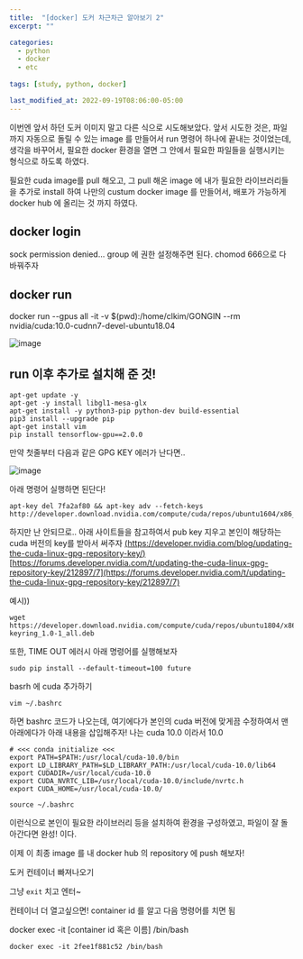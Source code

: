 ```yaml
---
title:  "[docker] 도커 차근차근 알아보기 2"
excerpt: ""

categories:
  - python
  - docker
  - etc
  
tags: [study, python, docker]

last_modified_at: 2022-09-19T08:06:00-05:00
---
```


이번엔 앞서 하던 도커 이미지 말고 다른 식으로 시도해보았다.
앞서 시도한 것은, 파일까지 자동으로 돌릴 수 있는 image 를 만들어서 run 명령어 하나에 끝내는 것이었는데, 생각을 바꾸어서, 필요한 docker 환경을 열면 그 안에서 필요한 파일들을 실행시키는 형식으로 하도록 하였다. 

필요한 cuda image를 pull 해오고, 그 pull 해온 image 에 내가 필요한 라이브러리들을 추가로  install 하여 나만의 custum docker image 를 만들어서, 배포가 가능하게 docker hub 에 올리는 것 까지 하였다. 

## docker login

sock permission denied... group 에 권한 설정해주면 된다.
 chomod 666으로 다 바꿔주자 
 
 ## docker run
 docker run --gpus all -it -v $(pwd):/home/clkim/GONGIN --rm  nvidia/cuda:10.0-cudnn7-devel-ubuntu18.04

![image](https://user-images.githubusercontent.com/53431568/191019507-3298cf2f-f825-4057-9cd7-063f0a46a3ab.png)


## run 이후 추가로 설치해 준 것!

~~~
apt-get update -y
apt-get -y install libgl1-mesa-glx
apt-get install -y python3-pip python-dev build-essential
pip3 install --upgrade pip
apt-get install vim
pip install tensorflow-gpu==2.0.0
~~~

만약 첫줄부터 다음과 같은 GPG KEY 에러가 난다면..

![image](https://user-images.githubusercontent.com/53431568/191249567-24c2b5ee-7c09-4b89-9bcc-aaea57bc83e0.png)

아래 명령어 실행하면 된단다!
~~~
apt-key del 7fa2af80 && apt-key adv --fetch-keys http://developer.download.nvidia.com/compute/cuda/repos/ubuntu1604/x86_64/3bf863cc.pub
~~~

하지만 난 안되므로.. 아래 사이트들을 참고하여서 pub key 지우고 본인이 해당하는 cuda 버전의 key를 받아서 써주자
[(https://developer.nvidia.com/blog/updating-the-cuda-linux-gpg-repository-key/)](https://developer.nvidia.com/blog/updating-the-cuda-linux-gpg-repository-key/)
[https://forums.developer.nvidia.com/t/updating-the-cuda-linux-gpg-repository-key/212897/7](https://forums.developer.nvidia.com/t/updating-the-cuda-linux-gpg-repository-key/212897/7)


예시))
~~~
wget https://developer.download.nvidia.com/compute/cuda/repos/ubuntu1804/x86_64/cuda-keyring_1.0-1_all.deb
~~~

또한, TIME OUT 에러시 아래 명령어를 실행해보자

~~~
sudo pip install --default-timeout=100 future
~~~
basrh 에 cuda 추가하기

~~~
vim ~/.bashrc
~~~

하면 bashrc 코드가 나오는데, 여기에다가 본인의 cuda 버전에 맞게끔 수정하여서 맨 아래에다가 아래 내용을 삽입해주자! 나는 cuda 10.0 이라서 10.0
~~~
# <<< conda initialize <<<
export PATH=$PATH:/usr/local/cuda-10.0/bin
export LD_LIBRARY_PATH=$LD_LIBRARY_PATH:/usr/local/cuda-10.0/lib64
export CUDADIR=/usr/local/cuda-10.0
export CUDA_NVRTC_LIB=/usr/local/cuda-10.0/include/nvrtc.h
export CUDA_HOME=/usr/local/cuda-10.0/
~~~

~~~
source ~/.bashrc
~~~

이런식으로 본인이 필요한 라이브러리 등을 설치하여 환경을 구성하였고, 파일이 잘 돌아간다면 완성! 이다. 

이제 이 최종 image 를 내 docker hub 의 repository 에 push 해보자!


도커 컨테이너 빠져나오기

그냥 `exit` 치고 엔터~

컨테이너 더 열고싶으면! container id 를 알고 다음 명령어를 치면 됨

docker exec -it [container id 혹은 이름] /bin/bash

~~~
docker exec -it 2fee1f881c52 /bin/bash
~~~


